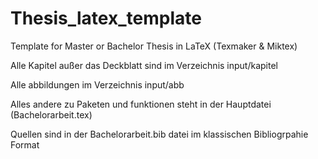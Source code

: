 # Thesis_latex_template
Template for Master or Bachelor Thesis in LaTeX (Texmaker &amp; Miktex)

Alle Kapitel außer das Deckblatt sind im Verzeichnis input/kapitel

Alle abbildungen im Verzeichnis input/abb

Alles andere zu Paketen und funktionen steht in der Hauptdatei
(Bachelorarbeit.tex)

Quellen sind in der Bachelorarbeit.bib datei im klassischen Bibliogrpahie Format
